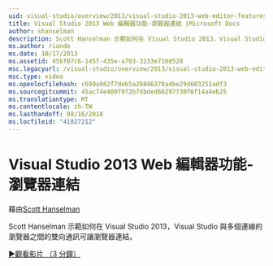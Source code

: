 ```yaml
---
uid: visual-studio/overview/2013/visual-studio-2013-web-editor-features-browser-link
title: Visual Studio 2013 Web 編輯器功能-瀏覽器連結 |Microsoft Docs
author: shanselman
description: Scott Hanselman 示範如何在 Visual Studio 2013，Visual Studio 與多個連線的瀏覽器之間的雙向通訊可讓瀏覽器連結...
ms.author: riande
ms.date: 10/17/2013
ms.assetid: 45bf07c6-145f-435e-a703-3233e710d528
msc.legacyurl: /visual-studio/overview/2013/visual-studio-2013-web-editor-features-browser-link
msc.type: video
ms.openlocfilehash: c699a962f7deb5a28846378a4be29d683251adf3
ms.sourcegitcommit: 45ac74e400f9f2b7dbded66297730f6f14a4eb25
ms.translationtype: MT
ms.contentlocale: zh-TW
ms.lasthandoff: 08/16/2018
ms.locfileid: "41827212"
---
```

<a name="visual-studio-2013-web-editor-features---browser-link"></a>Visual Studio 2013 Web 編輯器功能-瀏覽器連結
====================
藉由[Scott Hanselman](https://github.com/shanselman)

Scott Hanselman 示範如何在 Visual Studio 2013，Visual Studio 與多個連線的瀏覽器之間的雙向通訊可讓瀏覽器連結。

[&#9654;觀看影片 （3 分鐘）](https://channel9.msdn.com/Blogs/ASP-NET-Site-Videos/visual-studio-2013-web-editor-features-browser-link)
